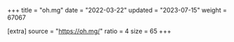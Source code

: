 +++
title = "oh.mg"
date = "2022-03-22"
updated = "2023-07-15"
weight = 67067

[extra]
source = "https://oh.mg/"
ratio = 4
size = 65
+++
